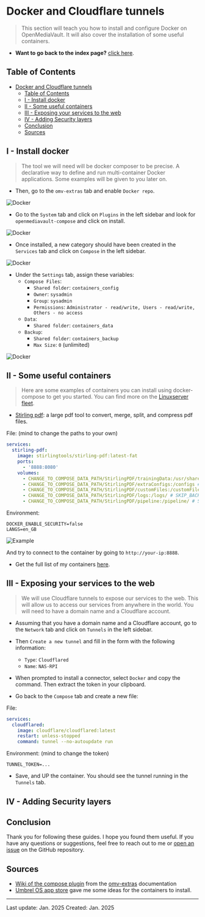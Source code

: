 # Docker and Cloudflare tunnels

> This section will teach you how to install and configure Docker on OpenMediaVault. It will also cover the installation of some useful containers.

- **Want to go back to the index page?** [click here](../index.md).

## Table of Contents

- [Docker and Cloudflare tunnels](#docker-and-cloudflare-tunnels)
  - [Table of Contents](#table-of-contents)
  - [I - Install docker](#i---install-docker)
  - [II - Some useful containers](#ii---some-useful-containers)
  - [III - Exposing your services to the web](#iii---exposing-your-services-to-the-web)
  - [IV - Adding Security layers](#iv---adding-security-layers)
  - [Conclusion](#conclusion)
  - [Sources](#sources)

## I - Install docker

> The tool we will need will be docker composer to be precise. A declarative way to define and run multi-container Docker applications. Some examples will be given to you later on.

- Then, go to the `omv-extras` tab and enable `Docker repo`.

![Docker](../assets/img/omv/docker-repo.png)

- Go to the `System` tab and click on `Plugins` in the left sidebar and look for `openmediavault-compose` and click on install.

![Docker](../assets/img/omv/compose-install.png)

- Once installed, a new category should have been created in the `Services` tab and click on `Compose` in the left sidebar.

![Docker](../assets/img/omv/compose-tabs.png)

- Under the `Settings` tab, assign these variables:
  - `Compose Files`:
    - `Shared folder`: `containers_config`
    - `Owner`: `sysadmin`
    - `Group`: `sysadmin`
    - `Permissions`: `Administrator - read/write, Users - read/write, Others - no access`
  - `Data`:
    - `Shared folder`: `containers_data`
  - `Backup`:
    - `Shared folder`: `containers_backup`
    - `Max Size`: `0` (unlimited)

![Docker](../assets/img/omv/compose-settings.png)

## II - Some useful containers

> Here are some examples of containers you can install using docker-compose to get you started. You can find more on the [Linuxserver fleet](https://fleet.linuxserver.io/).

- [Stirling pdf](https://www.stirlingpdf.com/): a large pdf tool to convert, merge, split, and compress pdf files.

File: (mind to change the paths to your own)

```yaml
services:
  stirling-pdf:
    image: stirlingtools/stirling-pdf:latest-fat
    ports:
      - '8888:8080'
    volumes:
      - CHANGE_TO_COMPOSE_DATA_PATH/StirlingPDF/trainingData:/usr/share/tessdata # SKIP_BACKUP
      - CHANGE_TO_COMPOSE_DATA_PATH/StirlingPDF/extraConfigs:/configs # SKIP_BACKUP
      - CHANGE_TO_COMPOSE_DATA_PATH/StirlingPDF/customFiles:/customFiles/ # SKIP_BACKUP
      - CHANGE_TO_COMPOSE_DATA_PATH/StirlingPDF/logs:/logs/ # SKIP_BACKUP
      - CHANGE_TO_COMPOSE_DATA_PATH/StirlingPDF/pipeline:/pipeline/ # SKIP_BACKUP
```

Environment:

```plaintext
DOCKER_ENABLE_SECURITY=false
LANGS=en_GB
```

![Example](../assets/img/omv/docker-compose-file.png)

And try to connect to the container by going to `http://your-ip:8888`.

- Get the full list of my containers [here](./containers.md).

## III - Exposing your services to the web

> We will use Cloudflare tunnels to expose our services to the web. This will allow us to access our services from anywhere in the world. You will need to have a domain name and a Cloudflare account.

- Assuming that you have a domain name and a Cloudflare account, go to the `Network` tab and click on `Tunnels` in the left sidebar.
- Then `Create a new tunnel` and fill in the form with the following information:

  - `Type`: `Cloudflared`
  - `Name`: `NAS-RPI`

- When prompted to install a connector, select `Docker` and copy the command. Then extract the token in your clipboard.
- Go back to the `Compose` tab and create a new file:

File:

```yaml
services:
  cloudflared:
    image: cloudflare/cloudflared:latest
    restart: unless-stopped
    command: tunnel --no-autoupdate run
```

Environment: (mind to change the token)

```plaintext
TUNNEL_TOKEN=...
```

- Save, and UP the container. You should see the tunnel running in the `Tunnels` tab.

## IV - Adding Security layers

## Conclusion

Thank you for following these guides. I hope you found them useful. If you have any questions or suggestions, feel free to reach out to me or [open an issue](https://github.com/MorganKryze/MyHomeNAS/issues) on the GitHub repository.

## Sources

- [Wiki of the compose plugin](https://wiki.omv-extras.org/doku.php?id=omv6:omv6_plugins:docker_compose) from the [omv-extras](https://wiki.omv-extras.org/doku.php?id=start) documentation
- [Umbrel OS app store](https://apps.umbrel.com/category/all) gave me some ideas for the containers to install.

---

Last update: Jan. 2025
Created: Jan. 2025
